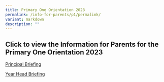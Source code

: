 ```yaml
---
title: Primary One Orientation 2023
permalink: /info-for-parents/p1/permalink/
variant: markdown
description: ""
---
```

## Click to view the Information for Parents for the Primary One Orientation 2023

[Principal Briefing](/files/Principal_Slides_for_Parents.pdf)

[Year Head Briefing](/files/YH_Slides_for_Parents.pdf)